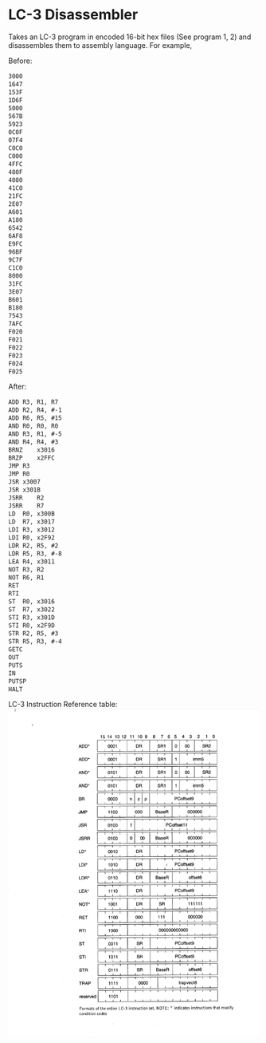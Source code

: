 # LC-3 Disassembler
Takes an LC-3 program in encoded 16-bit hex files (See program 1, 2) and disassembles them to assembly language. For example,

Before:
```
3000
1647
153F
1D6F
5000
567B
5923
0C0F
07F4
C0C0
C000
4FFC
480F
4080
41C0
21FC
2E07
A601
A180
6542
6AF8
E9FC
96BF
9C7F
C1C0
8000
31FC
3E07
B601
B180
7543
7AFC
F020
F021
F022
F023
F024
F025
```
After:
```
ADD	R3, R1, R7
ADD	R2, R4, #-1
ADD	R6, R5, #15
AND	R0, R0, R0
AND	R3, R1, #-5
AND	R4, R4, #3
BRNZ	x3016
BRZP	x2FFC
JMP	R3
JMP	R0
JSR	x3007
JSR	x301B
JSRR	R2
JSRR	R7
LD	R0, x300B
LD	R7, x3017
LDI	R3, x3012
LDI	R0, x2F92
LDR	R2, R5, #2
LDR	R5, R3, #-8
LEA	R4, x3011
NOT	R3, R2
NOT	R6, R1
RET
RTI
ST	R0, x3016
ST	R7, x3022
STI	R3, x301D
STI	R0, x2F9D
STR	R2, R5, #3
STR	R5, R3, #-4
GETC
OUT
PUTS
IN
PUTSP
HALT
```

LC-3 Instruction Reference table:
![LC3](https://raw.githubusercontent.com/HunterKing/CS2450/master/Assignments/Program%206%20-%20LC-3%20Disassembler/images/lc3table.jpg)
